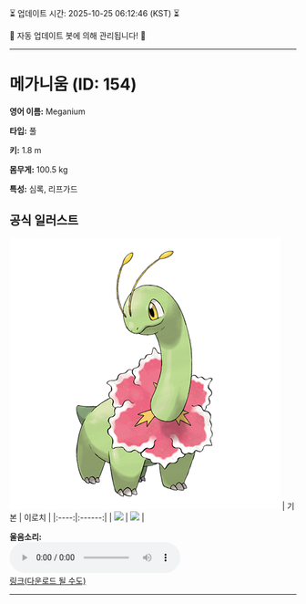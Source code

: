 
⏳ 업데이트 시간: 2025-10-25 06:12:46 (KST) ⏳

🤖 자동 업데이트 봇에 의해 관리됩니다! 🤖

---

# 메가니움 (ID: 154)
**영어 이름:** Meganium

**타입:** 풀

**키:** 1.8 m

**몸무게:** 100.5 kg

**특성:** 심록, 리프가드

## 공식 일러스트
![](https://raw.githubusercontent.com/PokeAPI/sprites/master/sprites/pokemon/other/official-artwork/154.png)
| 기본 | 이로치 |
|:----:|:------:|
| <img src="http://play.pokemonshowdown.com/sprites/ani/meganium.gif" width="200"> | <img src="http://play.pokemonshowdown.com/sprites/ani-shiny/meganium.gif" width="200"> |

**울음소리:**<br><audio controls src="https://raw.githubusercontent.com/PokeAPI/cries/main/cries/pokemon/latest/154.ogg"></audio><br> [링크(다운로드 될 수도)](https://raw.githubusercontent.com/PokeAPI/cries/main/cries/pokemon/latest/154.ogg)


---
